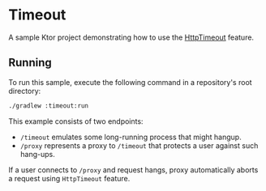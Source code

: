# Timeout

A sample Ktor project demonstrating how to use the [HttpTimeout](https://ktor.io/docs/timeout.html) feature.

## Running

To run this sample, execute the following command in a repository's root directory:

```bash
./gradlew :timeout:run
```

This example consists of two endpoints:
* `/timeout` emulates some long-running process that might hangup.
* `/proxy` represents a proxy to `/timeout` that protects a user against such hang-ups. 
  
If a user connects to `/proxy` and request hangs, proxy automatically aborts a request using `HttpTimeout` feature.